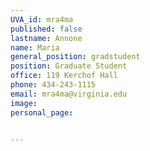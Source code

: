 ```yaml
---
UVA_id: mra4ma
published: false
lastname: Annone
name: Maria
general_position: gradstudent
position: Graduate Student
office: 119 Kerchof Hall
phone: 434-243-1115
email: mra4ma@virginia.edu
image:
personal_page:


---
```

